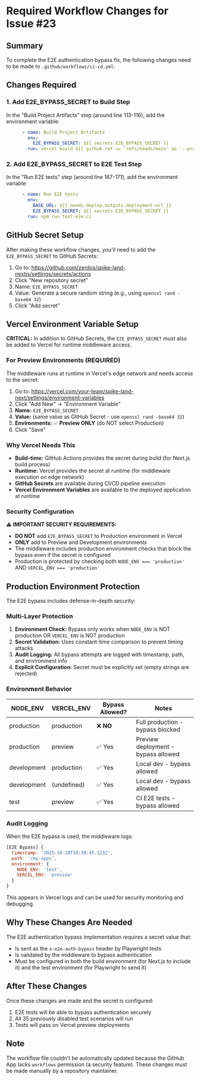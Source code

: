 # Required Workflow Changes for Issue #23

## Summary
To complete the E2E authentication bypass fix, the following changes need to be made to `.github/workflows/ci-cd.yml`:

## Changes Required

### 1. Add E2E_BYPASS_SECRET to Build Step
In the "Build Project Artifacts" step (around line 113-116), add the environment variable:

```yaml
      - name: Build Project Artifacts
        env:
          E2E_BYPASS_SECRET: ${{ secrets.E2E_BYPASS_SECRET }}
        run: vercel build ${{ github.ref == 'refs/heads/main' && '--prod' || '' }} --token=${{ secrets.VERCEL_TOKEN }}
```

### 2. Add E2E_BYPASS_SECRET to E2E Test Step
In the "Run E2E tests" step (around line 167-171), add the environment variable:

```yaml
      - name: Run E2E tests
        env:
          BASE_URL: ${{ needs.deploy.outputs.deployment-url }}
          E2E_BYPASS_SECRET: ${{ secrets.E2E_BYPASS_SECRET }}
        run: npm run test:e2e:ci
```

## GitHub Secret Setup

After making these workflow changes, you'll need to add the `E2E_BYPASS_SECRET` to GitHub Secrets:

1. Go to: https://github.com/zerdos/spike-land-nextjs/settings/secrets/actions
2. Click "New repository secret"
3. Name: `E2E_BYPASS_SECRET`
4. Value: Generate a secure random string (e.g., using `openssl rand -base64 32`)
5. Click "Add secret"

## Vercel Environment Variable Setup

**CRITICAL:** In addition to GitHub Secrets, the `E2E_BYPASS_SECRET` must also be added to Vercel for runtime middleware access.

### For Preview Environments (REQUIRED)

The middleware runs at runtime in Vercel's edge network and needs access to the secret:

1. Go to: https://vercel.com/your-team/spike-land-next/settings/environment-variables
2. Click "Add New" → "Environment Variable"
3. **Name:** `E2E_BYPASS_SECRET`
4. **Value:** (same value as GitHub Secret - use `openssl rand -base64 32`)
5. **Environments:** ✅ **Preview ONLY** (do NOT select Production)
6. Click "Save"

### Why Vercel Needs This

- **Build-time:** GitHub Actions provides the secret during build (for Next.js build process)
- **Runtime:** Vercel provides the secret at runtime (for middleware execution on edge network)
- **GitHub Secrets** are available during CI/CD pipeline execution
- **Vercel Environment Variables** are available to the deployed application at runtime

### Security Configuration

⚠️ **IMPORTANT SECURITY REQUIREMENTS:**

- **DO NOT** add `E2E_BYPASS_SECRET` to Production environment in Vercel
- **ONLY** add to Preview and Development environments
- The middleware includes production environment checks that block the bypass even if the secret is configured
- Production is protected by checking both `NODE_ENV === 'production'` AND `VERCEL_ENV === 'production'`

## Production Environment Protection

The E2E bypass includes defense-in-depth security:

### Multi-Layer Protection

1. **Environment Check:** Bypass only works when `NODE_ENV` is NOT production OR `VERCEL_ENV` is NOT production
2. **Secret Validation:** Uses constant-time comparison to prevent timing attacks
3. **Audit Logging:** All bypass attempts are logged with timestamp, path, and environment info
4. **Explicit Configuration:** Secret must be explicitly set (empty strings are rejected)

### Environment Behavior

| NODE_ENV | VERCEL_ENV | Bypass Allowed? | Notes |
|----------|------------|-----------------|-------|
| production | production | ❌ **NO** | Full production - bypass blocked |
| production | preview | ✅ Yes | Preview deployment - bypass allowed |
| development | production | ✅ Yes | Local dev - bypass allowed |
| development | (undefined) | ✅ Yes | Local dev - bypass allowed |
| test | preview | ✅ Yes | CI E2E tests - bypass allowed |

### Audit Logging

When the E2E bypass is used, the middleware logs:

```javascript
[E2E Bypass] {
  timestamp: '2025-10-28T10:30:45.123Z',
  path: '/my-apps',
  environment: {
    NODE_ENV: 'test',
    VERCEL_ENV: 'preview'
  }
}
```

This appears in Vercel logs and can be used for security monitoring and debugging.

## Why These Changes Are Needed

The E2E authentication bypass implementation requires a secret value that:
- Is sent as the `x-e2e-auth-bypass` header by Playwright tests
- Is validated by the middleware to bypass authentication
- Must be configured in both the build environment (for Next.js to include it) and the test environment (for Playwright to send it)

## After These Changes

Once these changes are made and the secret is configured:
1. E2E tests will be able to bypass authentication securely
2. All 35 previously disabled test scenarios will run
3. Tests will pass on Vercel preview deployments

## Note
The workflow file couldn't be automatically updated because the GitHub App lacks `workflows` permission (a security feature). These changes must be made manually by a repository maintainer.
